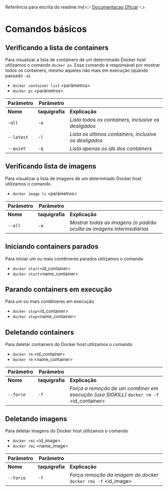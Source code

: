 Referência para escrita do readme.md :point_right: [Documentaçao Oficial](https://docs.docker.com/reference/) :point_left:

# Comandos básicos

## Verificando a lista de containers

Para visualizar a lista de containers de um determinado Docker host utilizamos o comando ```docker ps```.
Esse comando é responsável por mostrar todos os containers, mesmo aqueles não mais em execução (quando passado ```-a```).

- ``` docker container list ``` <parâmetros>  
- ``` docker ps ``` <parâmetros>

| Parâmetro     | Parâmetro              |                |
| ------        | ------                 | ------         |
| **Nome**      | **taquigrafia**        | **Explicação** |
| ```-all```    | ```-a```               | *Lista todos os containers, inclusive os desligados*      |
| ```--latest```| ```-l```               | *Lista os últimos containers, inclusive os desligados*    |
| ```--quiet``` | ```-q```               | *Lista apenas os ids dos containers*  |

## Verificando lista de imagens

Para visualizar a lista de imagens de um determinado Docker host utilizamos o comando.

- ``` docker image ls ``` <parâmetros>  

| Parâmetro     | Parâmetro              |                |
| ------        | ------                 | ------         |
| **Nome**      | **taquigrafia**        | **Explicação** |
| ```--all```   | ```-a```               | *Mostrar todas as imagens (o padrão oculta as imagens intermediárias*      |

## Iniciando containers parados
Para iniciar um ou mais contêineres parados utilizamos o comando 

- ```docker start```<id_container>
- ```docker start```<name_container>

## Parando containers em execução
Para um ou mais contêineres em execução

- ```docker stop```<id_container>
- ```docker stop```<name_container>

## Deletando containers

Para deletar containers do Docker host utilizamos o comando

- ``` docker rm ``` <id_container>
- ``` docker rm ``` <name_container>

| Parâmetro     | Parâmetro              |                |
| ------        | ------                 | ------         |
| **Nome**      | **taquigrafia**        | **Explicação** |
| ```--force``` | ```-f```               | *Força a remoção de um contêiner em execução (usa SIGKILL)* ``` docker rm -f ``` <id_container> |

## Deletando imagens

Para deletar imagens do Docker host utilizamos o comando

- ``` docker rmi ``` <id_image>
- ``` docker rmi ``` <name_image>

| Parâmetro     | Parâmetro              |                |
| ------        | ------                 | ------         |
| **Nome**      | **taquigrafia**        | **Explicação** |
| ```--force``` | ```-f```               | *Força remoção da imagem do docker* ``` docker rmi -f ``` <id_image>      |